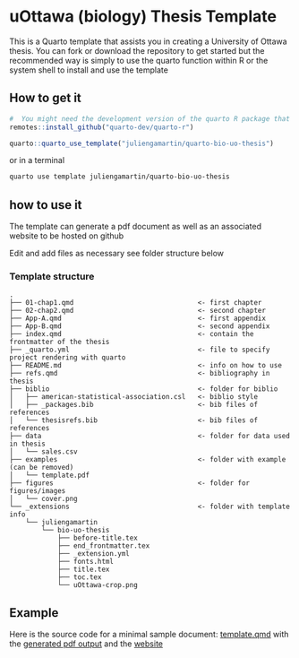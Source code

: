 

<!-- README.md is generated from README.qmd. Please edit that file -->

# uOttawa (biology) Thesis Template

This is a Quarto template that assists you in creating a University of
Ottawa thesis. You can fork or download the repository to get started
but the recommended way is simply to use the quarto function within R or
the system shell to install and use the template

## How to get it

``` r
#  You might need the development version of the quarto R package that you can install with
remotes::install_github("quarto-dev/quarto-r")

quarto::quarto_use_template("juliengamartin/quarto-bio-uo-thesis")
```

or in a terminal

``` bash
quarto use template juliengamartin/quarto-bio-uo-thesis
```

## how to use it

The template can generate a pdf document as well as an associated
website to be hosted on github

Edit and add files as necessary see folder structure below

### Template structure

    .
    ├── 01-chap1.qmd                               <- first chapter
    ├── 02-chap2.qmd                               <- second chapter
    ├── App-A.qmd                                  <- first appendix
    ├── App-B.qmd                                  <- second appendix
    ├── index.qmd                                  <- contain the frontmatter of the thesis
    ├── _quarto.yml                                <- file to specify project rendering with quarto
    ├── README.md                                  <- info on how to use
    ├── refs.qmd                                   <- bibliography in thesis
    ├── biblio                                     <- folder for biblio
    │   ├── american-statistical-association.csl   <- biblio style
    │   ├── _packages.bib                          <- bib files of references
    │   └── thesisrefs.bib                         <- bib files of references
    ├── data                                       <- folder for data used in thesis
    │   └── sales.csv
    ├── examples                                   <- folder with example (can be removed)
    │   └── template.pdf
    ├── figures                                    <- folder for figures/images
    │   └── cover.png
    └── _extensions                                <- folder with template info
        └── juliengamartin
            └── bio-uo-thesis
                ├── before-title.tex
                ├── end_frontmatter.tex
                ├── _extension.yml
                ├── fonts.html
                ├── title.tex
                ├── toc.tex
                └── uOttawa-crop.png

## Example

Here is the source code for a minimal sample document:
[template.qmd](template.qmd) with the [generated pdf
output](examples/template.pdf) and the
[website](https://juliengamartin.github.io/quarto-bio-uO-thesis/)
